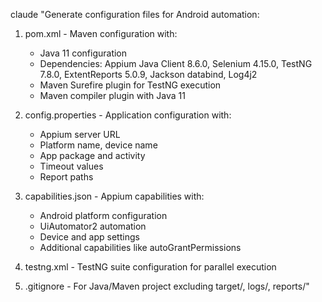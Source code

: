 claude "Generate configuration files for Android automation:

1. pom.xml - Maven configuration with:

   - Java 11 configuration
   - Dependencies: Appium Java Client 8.6.0, Selenium 4.15.0, TestNG 7.8.0, ExtentReports 5.0.9, Jackson databind, Log4j2
   - Maven Surefire plugin for TestNG execution
   - Maven compiler plugin with Java 11

2. config.properties - Application configuration with:

   - Appium server URL
   - Platform name, device name
   - App package and activity
   - Timeout values
   - Report paths

3. capabilities.json - Appium capabilities with:

   - Android platform configuration
   - UiAutomator2 automation
   - Device and app settings
   - Additional capabilities like autoGrantPermissions

4. testng.xml - TestNG suite configuration for parallel execution

5. .gitignore - For Java/Maven project excluding target/, logs/, reports/"
